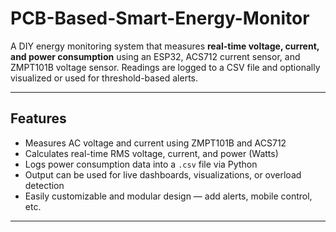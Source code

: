 # PCB-Based-Smart-Energy-Monitor

A DIY energy monitoring system that measures **real-time voltage, current, and power consumption** using an ESP32, ACS712 current sensor, and ZMPT101B voltage sensor. Readings are logged to a CSV file and optionally visualized or used for threshold-based alerts.

---

## Features

- Measures AC voltage and current using ZMPT101B and ACS712
- Calculates real-time RMS voltage, current, and power (Watts)
- Logs power consumption data into a `.csv` file via Python
- Output can be used for live dashboards, visualizations, or overload detection
- Easily customizable and modular design — add alerts, mobile control, etc.

---
